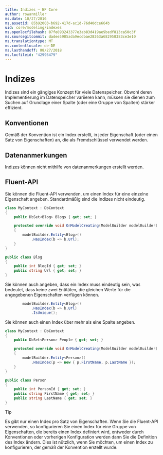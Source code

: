 ```yaml
---
title: Indizes – EF Core
author: rowanmiller
ms.date: 10/27/2016
ms.assetid: 85b92003-b692-417d-ac1d-76d40dce664b
uid: core/modeling/indexes
ms.openlocfilehash: 87fe893243377e3ab83d419ae9bedf813ca50c3f
ms.sourcegitcommit: dadee5905ada9ecdbae28363a682950383ce3e10
ms.translationtype: MT
ms.contentlocale: de-DE
ms.lasthandoff: 08/27/2018
ms.locfileid: "42995479"
---
```

# <a name="indexes"></a>Indizes

Indizes sind ein gängiges Konzept für viele Datenspeicher. Obwohl deren Implementierung im Datenspeicher variieren kann, müssen sie dienen zum Suchen auf Grundlage einer Spalte (oder eine Gruppe von Spalten) stärker effizient.

## <a name="conventions"></a>Konventionen

Gemäß der Konvention ist ein Index erstellt, in jeder Eigenschaft (oder einen Satz von Eigenschaften) an, die als Fremdschlüssel verwendet werden.

## <a name="data-annotations"></a>Datenanmerkungen

Indizes können nicht mithilfe von datenanmerkungen erstellt werden.

## <a name="fluent-api"></a>Fluent-API

Sie können die Fluent-API verwenden, um einen Index für eine einzelne Eigenschaft angeben. Standardmäßig sind die Indizes nicht eindeutig.

<!-- [!code-csharp[Main](samples/core/Modeling/FluentAPI/Samples/Index.cs?highlight=7,8)] -->
``` csharp
class MyContext : DbContext
{
    public DbSet<Blog> Blogs { get; set; }

    protected override void OnModelCreating(ModelBuilder modelBuilder)
    {
        modelBuilder.Entity<Blog>()
            .HasIndex(b => b.Url);
    }
}

public class Blog
{
    public int BlogId { get; set; }
    public string Url { get; set; }
}
```

Sie können auch angeben, dass ein Index muss eindeutig sein, was bedeutet, dass keine zwei Entitäten, die gleichen Werte für die angegebenen Eigenschaften verfügen können.

<!-- [!code-csharp[Main](samples/core/Modeling/FluentAPI/Samples/IndexUnique.cs?highlight=3)] -->
``` csharp
        modelBuilder.Entity<Blog>()
            .HasIndex(b => b.Url)
            .IsUnique();
```

Sie können auch einen Index über mehr als eine Spalte angeben.

<!-- [!code-csharp[Main](samples/core/Modeling/FluentAPI/Samples/IndexComposite.cs?highlight=7,8)] -->
``` csharp
class MyContext : DbContext
{
    public DbSet<Person> People { get; set; }

    protected override void OnModelCreating(ModelBuilder modelBuilder)
    {
        modelBuilder.Entity<Person>()
            .HasIndex(p => new { p.FirstName, p.LastName });
    }
}

public class Person
{
    public int PersonId { get; set; }
    public string FirstName { get; set; }
    public string LastName { get; set; }
}
```

> [!TIP]  
> Es gibt nur einen Index pro Satz von Eigenschaften. Wenn Sie die Fluent-API verwenden, so konfigurieren Sie einen Index für eine Gruppe von Eigenschaften, die bereits einen Index definiert wird, entweder durch Konventionen oder vorherigen Konfiguration werden dann Sie die Definition des Index ändern. Dies ist nützlich, wenn Sie möchten, um einen Index zu konfigurieren, der gemäß der Konvention erstellt wurde.
